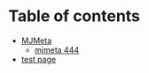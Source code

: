 # Table of contents

* [MJMeta](README.md)
  * [mjmeta 444](MJMeta/mjmeta.md)
* [test page](test-page.md)
